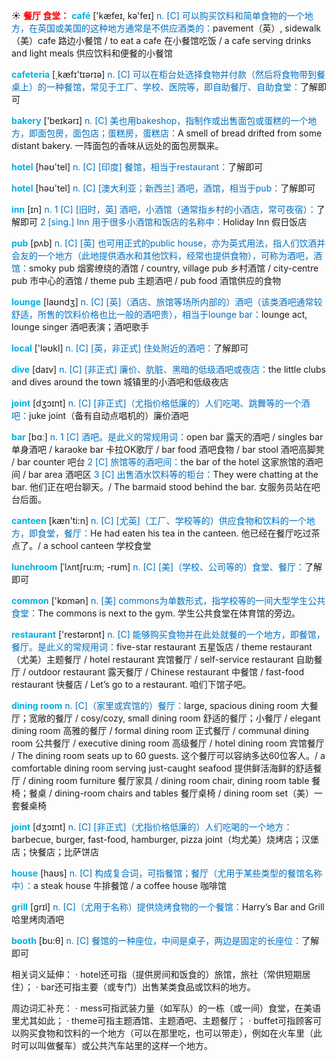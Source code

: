 ☀ <font color="red">**餐厅 食堂：**</font>
<font color="sky blue">**café**</font> ['kæfeɪ, kə'feɪ] 
<font color="#0070c0">n. [C] 可以购买饮料和简单食物的一个地方，在英国或美国的这种地方通常是不供应酒类的：</font>pavement（英）, sidewalk（美）cafe 路边小餐馆 / to eat a cafe 在小餐馆吃饭 / a cafe serving drinks and light meals 供应饮料和便餐的小餐馆

<font color="sky blue">**cafeteria**</font> [͵kæfɪ'tɪərɪə] 
<font color="#0070c0">n. [C] 可以在柜台处选择食物并付款（然后将食物带到餐桌上）的一种餐馆，常见于工厂、学校、医院等，即自助餐厅、自助食堂：</font>了解即可
           
<font color="sky blue">**bakery**</font> ['beɪkərɪ] 
<font color="#0070c0">n. [C] 美也用bakeshop，指制作或出售面包或蛋糕的一个地方，即面包房，面包店；蛋糕房，蛋糕店：</font>A smell of bread drifted from some distant bakery. 一阵面包的香味从远处的面包房飘来。

<font color="sky blue">**hotel**</font> [həʊ'tel] 
<font color="#0070c0">n. [C] [印度] 餐馆，相当于restaurant：</font>了解即可

<font color="sky blue">**hotel**</font> [həʊ'tel] 
<font color="#0070c0">n. [C] [澳大利亚；新西兰] 酒吧，酒馆，相当于pub：</font>了解即可

<font color="sky blue">**inn**</font> [ɪn] 
<font color="#0070c0">n. 1 [C] [旧时，英] 酒吧，小酒馆（通常指乡村的小酒店，常可夜宿）：</font>了解即可 <font color="#0070c0">2 [sing.] Inn 用于很多小酒馆和饭店的名称中：</font>Holiday Inn 假日饭店

<font color="sky blue">**pub**</font> [pʌb] 
<font color="#0070c0">n. [C] [英] 也可用正式的public house，亦为英式用法，指人们饮酒并会友的一个地方（此地提供酒水和其他饮料，经常也提供食物），可称为酒吧，酒馆：</font>smoky pub 烟雾缭绕的酒馆 / country, village pub 乡村酒馆 / city-centre pub 市中心的酒馆 / theme pub 主题酒吧 / pub food 酒馆供应的食物
           
<font color="sky blue">**lounge**</font> [laʊndӡ] 
<font color="#0070c0">n. [C] [英]（酒店、旅馆等场所内部的）酒吧（该类酒吧通常较舒适，所售的饮料价格也比一般的酒吧贵），相当于lounge bar：</font>lounge act, lounge singer 酒吧表演；酒吧歌手

<font color="sky blue">**local**</font> ['ləʊkl] 
<font color="#0070c0">n. [C] [英，非正式] 住处附近的酒吧：</font>了解即可

<font color="sky blue">**dive**</font> [daɪv] 
<font color="#0070c0">n. [C] [非正式] 廉价、肮脏、黑暗的低级酒吧或夜店：</font>the little clubs and dives around the town 城镇里的小酒吧和低级夜店

<font color="sky blue">**joint**</font> [dʒɔɪnt]
<font color="#0070c0">n. [C] [非正式]（尤指价格低廉的）人们吃喝、跳舞等的一个酒吧：</font>juke joint（备有自动点唱机的）廉价酒吧

<font color="sky blue">**bar**</font> [bɑː] 
<font color="#0070c0">n. 1 [C] 酒吧。是此义的常规用词：</font>open bar 露天的酒吧 / singles bar 单身酒吧 / karaoke bar 卡拉OK歌厅 / bar food 酒吧食物 / bar stool 酒吧高脚凳 / bar counter 吧台 <font color="#0070c0">2 [C] 旅馆等的酒吧间：</font>the bar of the hotel 这家旅馆的酒吧间 / bar area 酒吧区 <font color="#0070c0">3 [C] 出售酒水饮料等的柜台：</font>They were chatting at the bar. 他们正在吧台聊天。/ The barmaid stood behind the bar. 女服务员站在吧台后面。

<font color="sky blue">**canteen**</font> [kæn'ti:n] 
<font color="#0070c0">n. [C] [尤英]（工厂、学校等的）供应食物和饮料的一个地方，即食堂，餐厅：</font>He had eaten his tea in the canteen. 他已经在餐厅吃过茶点了。/ a school canteen 学校食堂
           
<font color="sky blue">**lunchroom**</font> [ˈlʌntʃru:m; -rʊm]
<font color="#0070c0">n. [C] [美]（学校、公司等的）食堂、餐厅：</font>了解即可

<font color="sky blue">**common**</font> ['kɒmən] 
<font color="#0070c0">n. [美] commons为单数形式，指学校等的一间大型学生公共食堂：</font>The commons is next to the gym. 学生公共食堂在体育馆的旁边。

<font color="sky blue">**restaurant**</font> ['restərɒnt] 
<font color="#0070c0">n. [C] 能够购买食物并在此处就餐的一个地方，即餐馆，餐厅。是此义的常规用词：</font>five-star restaurant 五星饭店 / theme restaurant（尤美）主题餐厅 / hotel restaurant 宾馆餐厅 / self-service restaurant 自助餐厅 / outdoor restaurant 露天餐厅 / Chinese restaurant 中餐馆 / fast-food restaurant 快餐店 / Let’s go to a restaurant. 咱们下馆子吧。
                      
<font color="sky blue">**dining room**</font>
<font color="#0070c0">n. [C]（家里或宾馆的）餐厅：</font>large, spacious dining room 大餐厅；宽敞的餐厅 / cosy/cozy, small dining room 舒适的餐厅；小餐厅 / elegant dining room 高雅的餐厅 / formal dining room 正式餐厅 / communal dining room 公共餐厅 / executive dining room 高级餐厅 / hotel dining room 宾馆餐厅 / The dining room seats up to 60 guests. 这个餐厅可以容纳多达60位客人。/ a comfortable dining room serving just-caught seafood 提供鲜活海鲜的舒适餐厅 / dining room furniture 餐厅家具 / dining room chair, dining room table 餐椅；餐桌 / dining-room chairs and tables 餐厅桌椅 / dining room set（美）一套餐桌椅

<font color="sky blue">**joint**</font> [dʒɔɪnt]
<font color="#0070c0">n. [C] [非正式]（尤指价格低廉的）人们吃喝的一个地方：</font>barbecue, burger, fast-food, hamburger, pizza joint（均尤美）烧烤店；汉堡店；快餐店；比萨饼店

<font color="sky blue">**house**</font> [haʊs] 
<font color="#0070c0">n. [C] 构成复合词，可指餐馆；餐厅（尤用于某些类型的餐馆名称中）：</font>a steak house 牛排餐馆 / a coffee house 咖啡馆

<font color="sky blue">**grill**</font> [ɡrɪl] 
<font color="#0070c0">n. [C]（尤用于名称）提供烧烤食物的一个餐馆：</font>Harry’s Bar and Grill 哈里烤肉酒吧

<font color="sky blue">**booth**</font> [bu:θ] 
<font color="#0070c0">n. [C] 餐馆的一种座位，中间是桌子，两边是固定的长座位：</font>了解即可

相关词义延伸：
· hotel还可指（提供房间和饭食的）旅馆，旅社（常供短期居住）；
· bar还可指主要（或专门）出售某类食品或饮料的地方。

周边词汇补充：
· mess可指武装力量（如军队）的一栋（或一间）食堂，在美语里尤其如此；
· theme可指主题酒馆、主题酒吧、主题餐厅；
· buffet可指顾客可以购买食物和饮料的一个地方（可以在那里吃，也可以带走），例如在火车里（此时可以叫做餐车）或公共汽车站里的这样一个地方。
	


